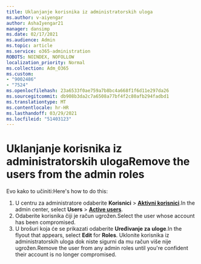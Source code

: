 ```yaml
---
title: Uklanjanje korisnika iz administratorskih uloga
ms.author: v-aiyengar
author: AshaIyengar21
manager: dansimp
ms.date: 02/17/2021
ms.audience: Admin
ms.topic: article
ms.service: o365-administration
ROBOTS: NOINDEX, NOFOLLOW
localization_priority: Normal
ms.collection: Adm_O365
ms.custom:
- "9002486"
- "7524"
ms.openlocfilehash: 23a6533f0ae759a7b8bc4a668f1f6d11e297da26
ms.sourcegitcommit: db908b3da2c7a6508a77bf4f2c80afb294fadbd1
ms.translationtype: MT
ms.contentlocale: hr-HR
ms.lasthandoff: 03/29/2021
ms.locfileid: "51403123"
---
```

# <a name="remove-the-users-from-the-admin-roles"></a><span data-ttu-id="401a1-102">Uklanjanje korisnika iz administratorskih uloga</span><span class="sxs-lookup"><span data-stu-id="401a1-102">Remove the users from the admin roles</span></span>

<span data-ttu-id="401a1-103">Evo kako to učiniti:</span><span class="sxs-lookup"><span data-stu-id="401a1-103">Here's how to do this:</span></span>

1. <span data-ttu-id="401a1-104">U centru za administratore odaberite **Korisnici**  >  [**Aktivni korisnici**](https://go.microsoft.com/fwlink/p/?linkid=834822).</span><span class="sxs-lookup"><span data-stu-id="401a1-104">In the admin center, select **Users** > [**Active users**](https://go.microsoft.com/fwlink/p/?linkid=834822).</span></span>
1. <span data-ttu-id="401a1-105">Odaberite korisnika čiji je račun ugrožen.</span><span class="sxs-lookup"><span data-stu-id="401a1-105">Select the user whose account has been compromised.</span></span>
1. <span data-ttu-id="401a1-106">U brošuri koja će se prikazati odaberite **Uređivanje za** **uloge**.</span><span class="sxs-lookup"><span data-stu-id="401a1-106">In the flyout that appears, select **Edit** for **Roles**.</span></span> <span data-ttu-id="401a1-107">Uklonite korisnika iz administratorskih uloga dok niste sigurni da mu račun više nije ugrožen.</span><span class="sxs-lookup"><span data-stu-id="401a1-107">Remove the user from any admin roles until you're confident their account is no longer compromised.</span></span>

